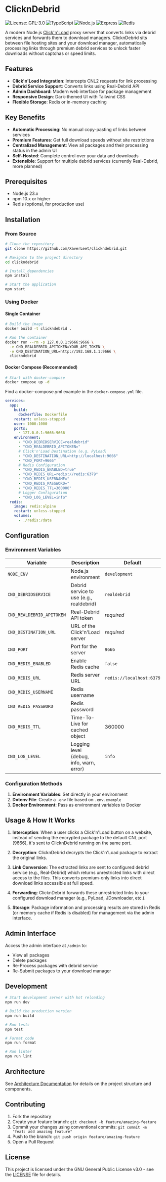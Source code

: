 # ClicknDebrid

[![License: GPL-3.0](https://img.shields.io/badge/License-GPL--3.0-blue.svg)](https://www.gnu.org/licenses/gpl-3.0)
[![TypeScript](https://img.shields.io/badge/TypeScript-5.7-blue)](https://www.typescriptlang.org/)
[![Node.js](https://img.shields.io/badge/Node.js-23.x-green)](https://nodejs.org/)
[![Express](https://img.shields.io/badge/Express-4.18-lightgrey)](https://expressjs.com/)
[![Redis](https://img.shields.io/badge/Redis-Optional-red)](https://redis.io/)

A modern Node.js [Click'n'Load](https://jdownloader.org/knowledge/wiki/glossary/cnl2) proxy server that converts links via debrid services and forwards them to download managers. ClicknDebrid sits between file hosting sites and your download manager, automatically processing links through premium debrid services to unlock faster downloads without captchas or speed limits.

## Features

- **Click'n'Load Integration**: Intercepts CNL2 requests for link processing
- **Debrid Service Support**: Converts links using Real-Debrid API
- **Admin Dashboard**: Modern web interface for package management
- **Responsive Design**: Dark-themed UI with Tailwind CSS
- **Flexible Storage**: Redis or in-memory caching

## Key Benefits

- **Automatic Processing**: No manual copy-pasting of links between services
- **Premium Features**: Get full download speeds without site restrictions
- **Centralized Management**: View all packages and their processing status in the admin UI
- **Self-Hosted**: Complete control over your data and downloads
- **Extensible**: Support for multiple debrid services (currently Real-Debrid, more planned)

## Prerequisites

- Node.js 23.x
- npm 10.x or higher
- Redis (optional, for production use)

## Installation

### From Source

```bash
# Clone the repository
git clone https://github.com/XaverLeet/clickndebrid.git

# Navigate to the project directory
cd clickndebrid

# Install dependencies
npm install

# Start the application
npm start
```

### Using Docker

#### Single Container

```bash
# Build the image
docker build -t clickndebrid .

# Run the container
docker run --rm -p 127.0.0.1:9666:9666 \
  -e CND_REALDEBRID_APITOKEN=YOUR_API_TOKEN \
  -e CND_DESTINATION_URL=http://192.168.1.1:9666 \
  clickndebrid
```

#### Docker Compose (Recommended)

```bash
# Start with docker-compose
docker compose up -d
```

Find a docker-compose.yml example in the `docker-compose.yml` file.

```docker-compose.yml
services:
  app:
    build:
      dockerfile: Dockerfile
    restart: unless-stopped
    user: 1000:1000
    ports:
      - 127.0.0.1:9666:9666
    environment:
      - "CND_DEBRIDSERVICE=realdebrid"
      - "CND_REALDEBRID_APITOKEN="
      # Click'n'Load Destination (e.g. PyLoad)
      - "CND_DESTINATION_URL=http://localhost:9666"
      - "CND_PORT=9666"
      # Redis Configuration
      - "CND_REDIS_ENABLED=true"
      - "CND_REDIS_URL=redis://redis:6379"
      - "CND_REDIS_USERNAME="
      - "CND_REDIS_PASSWORD="
      - "CND_REDIS_TTL=360000"
      # Logger Configuration
      - "CND_LOG_LEVEL=info"
  redis:
    image: redis:alpine
    restart: unless-stopped
    volumes:
      - ./redis:/data
```

## Configuration

### Environment Variables

| Variable                  | Description                              | Default                     |
| ------------------------- | ---------------------------------------- | --------------------------- |
| `NODE_ENV`                | Node.js environment                      | `development`               |
| `CND_DEBRIDSERVICE`       | Debrid service to use (e.g., realdebrid) | `realdebrid`                |
| `CND_REALDEBRID_APITOKEN` | Real-Debrid API token                    | _required_                  |
| `CND_DESTINATION_URL`     | URL of the Click'n'Load server           | _required_                  |
| `CND_PORT`                | Port for the server                      | `9666`                      |
| `CND_REDIS_ENABLED`       | Enable Redis cache                       | `false`                     |
| `CND_REDIS_URL`           | Redis server URL                         | `redis://localhost:6379`    |
| `CND_REDIS_USERNAME`      | Redis username                           |                             |
| `CND_REDIS_PASSWORD`      | Redis password                           |                             |
| `CND_REDIS_TTL`           | Time-To-Live for cached object           |  360000                     |
| `CND_LOG_LEVEL`           | Logging level (debug, info, warn, error) | `info`                      |

### Configuration Methods

1. **Environment Variables**: Set directly in your environment
2. **Dotenv File**: Create a `.env` file based on `.env.example`
3. **Docker Environment**: Pass as environment variables to Docker

## Usage & How It Works

1. **Interception**: When a user clicks a Click'n'Load button on a website, instead of sending the encrypted package to the default CNL port (9666), it's sent to ClicknDebrid running on the same port.

2. **Decryption**: ClicknDebrid decrypts the Click'n'Load package to extract the original links.

3. **Link Conversion**: The extracted links are sent to configured debrid service (e.g., Real-Debrid) which returns unrestricted links with direct access to the files. This converts premium-only links into direct download links accessible at full speed.

4. **Forwarding**: ClicknDebrid forwards these unrestricted links to your configured download manager (e.g., PyLoad, JDownloader, etc.).

5. **Storage**: Package information and processing results are stored in Redis (or memory cache if Redis is disabled) for management via the admin interface.

## Admin Interface

Access the admin interface at `/admin` to:

- View all packages
- Delete packages
- Re-Process packages with debrid service
- Re-Submit packages to your download manager

## Development

```bash
# Start development server with hot reloading
npm run dev

# Build the production version
npm run build

# Run tests
npm test

# Format code
npm run format

# Run linter
npm run lint
```

## Architecture

See [Architecture Documentation](./docs/architecture.md) for details on the project structure and components.

## Contributing

1. Fork the repository
2. Create your feature branch: `git checkout -b feature/amazing-feature`
3. Commit your changes using conventional commits: `git commit -m "feat: add amazing feature"`
4. Push to the branch: `git push origin feature/amazing-feature`
5. Open a Pull Request

## License

This project is licensed under the GNU General Public License v3.0 - see the [LICENSE](LICENSE) file for details.
